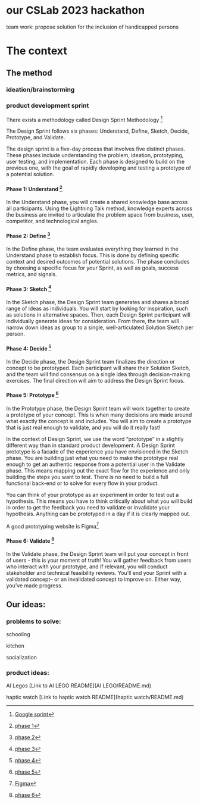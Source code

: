 # our CSLab 2023 hackathon
team work: propose solution for the inclusion of handicapped persons

# The context



## The method

### ideation/brainstorming



### product development sprint 

There exists a methodology called Design Sprint Methodology [^1]

The Design Sprint follows six phases: Understand, Define, Sketch, Decide, Prototype, and Validate. 

The design sprint is a five-day process that involves five distinct phases. These phases include understanding the problem, ideation, prototyping, user testing, and implementation. Each phase is designed to build on the previous one, with the goal of rapidly developing and testing a prototype of a potential solution.

#### Phase 1: Understand [^2]

In the Understand phase, you will create a shared knowledge base across all participants. Using the Lightning Talk method, knowledge experts across the business are invited to articulate the problem space from business, user, competitor, and technological angles. 

#### Phase 2: Define [^3]

In the Define phase, the team evaluates everything they learned in the Understand phase to establish focus. This is done by defining specific context and desired outcomes of potential solutions. The phase concludes by choosing a specific focus for your Sprint, as well as goals, success metrics, and signals. 

#### Phase 3: Sketch [^4]

In the Sketch phase, the Design Sprint team generates and shares a broad range of ideas as individuals. You will start by looking for inspiration, such as solutions in alternative spaces. Then, each Design Sprint participant will individually generate ideas for consideration. From there, the team will narrow down ideas as group to a single, well-articulated Solution Sketch per person. 

#### Phase 4: Decide [^5]

In the Decide phase, the Design Sprint team finalizes the direction or concept to be prototyped. Each participant will share their Solution Sketch, and the team will find consensus on a single idea through decision-making exercises. The final direction will aim to address the Design Sprint focus. 

#### Phase 5: Prototype [^6]

In the Prototype phase, the Design Sprint team will work together to create a prototype of your concept. This is when many decisions are made around what exactly the concept is and includes. You will aim to create a prototype that is just real enough to validate, and you will do it really fast!

In the context of Design Sprint, we use the word “prototype” in a slightly different way than in standard product development. A Design Sprint prototype is a facade of the experience you have envisioned in the Sketch phase. You are building just what you need to make the prototype real enough to get an authentic response from a potential user in the Validate phase. This means mapping out the exact flow for the experience and only building the steps you want to test. There is no need to build a full functional back-end or to solve for every flow in your product.

You can think of your prototype as an experiment in order to test out a hypothesis. This means you have to think critically about what you will build in order to get the feedback you need to validate or invalidate your hypothesis. Anything can be prototyped in a day if it is clearly mapped out. 



A good prototyping website is Figma[^8]

#### Phase 6: Validate [^7]

In the Validate phase, the Design Sprint team will put your concept in front of users - this is your moment of truth! You will gather feedback from users who interact with your prototype, and if relevant, you will conduct stakeholder and technical feasibility reviews. You’ll end your Sprint with a validated concept– or an invalidated concept to improve on. Either way, you’ve made progress.










## Our ideas:

### problems to solve:

schooling

kitchen

socialization



### product ideas:

AI Legos [Link to AI LEGO README](AI LEGO/README.md)

haptic watch  [Link to haptic watch README](haptic watch/README.md)



[^1]: [Google sprint](https://designsprintkit.withgoogle.com/methodology/overview)

[^2]:[phase 1](https://designsprintkit.withgoogle.com/methodology/phase1-understand)

[^3]:[phase 2](https://designsprintkit.withgoogle.com/methodology/phase2-define)

[^4]:[phase 3](https://designsprintkit.withgoogle.com/methodology/phase3-decide)

[^5]:[phase 4](https://designsprintkit.withgoogle.com/methodology/phase4-decide)

[^6]:[phase 5](https://designsprintkit.withgoogle.com/methodology/phase5-prototype)

[^7]:[phase 6](https://designsprintkit.withgoogle.com/methodology/phase6-validate)

[^8]:[Figma](https://www.figma.com/fr/)



